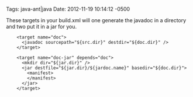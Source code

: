 Tags: java-ant|java
Date: 2012-11-19 10:14:12 -0500

These targets in your build.xml will one generate the javadoc in a directory and two put it in a jar for you.

        <target name="doc">
          <javadoc sourcepath="${src.dir}" destdir="${doc.dir}" />
        </target>
  
        <target name="doc-jar" depends="doc">
          <mkdir dir="${jar.dir}" />
          <jar destfile="${jar.dir}/${jardoc.name}" basedir="${doc.dir}">
            <manifest>
            </manifest>
          </jar>
        </target>
